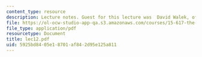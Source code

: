 ```yaml
---
content_type: resource
description: Lecture notes. Guest for this lecture was  David Walek, of Ropes & Gray.
file: https://ol-ocw-studio-app-qa.s3.amazonaws.com/courses/15-617-the-law-of-corporate-finance-and-financial-markets-spring-2004/5925bd8405e18701af842d95e125a811_lec12.pdf
file_type: application/pdf
resourcetype: Document
title: lec12.pdf
uid: 5925bd84-05e1-8701-af84-2d95e125a811
---
```

